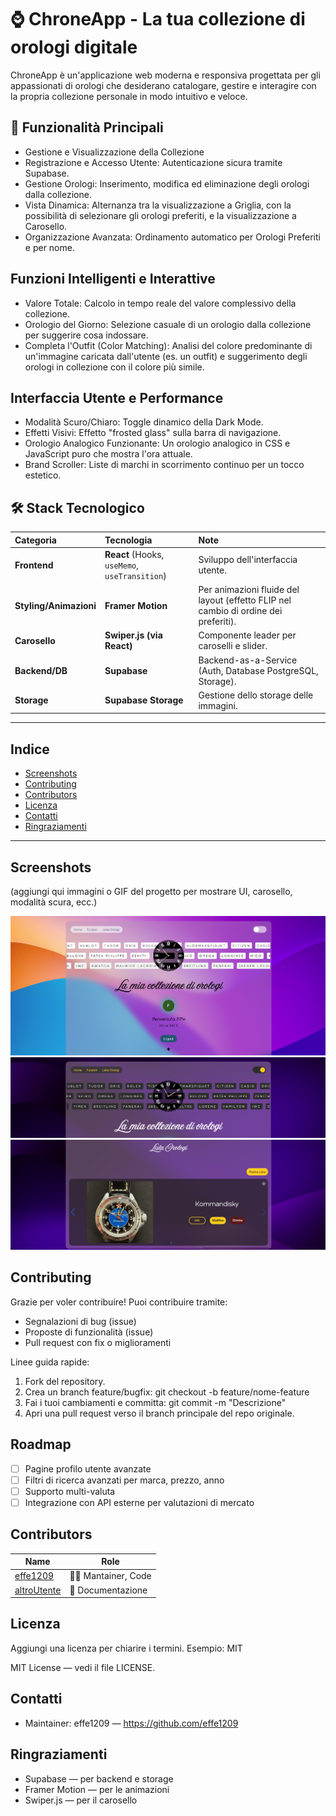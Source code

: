 # ⌚ ChroneApp - La tua collezione di orologi digitale

ChroneApp è un'applicazione web moderna e responsiva progettata per gli appassionati di orologi che desiderano catalogare, gestire e interagire con la propria collezione personale in modo intuitivo e veloce.

## 🚀 Funzionalità Principali
- Gestione e Visualizzazione della Collezione
- Registrazione e Accesso Utente: Autenticazione sicura tramite Supabase.
- Gestione Orologi: Inserimento, modifica ed eliminazione degli orologi dalla collezione.
- Vista Dinamica: Alternanza tra la visualizzazione a Griglia, con la possibilità di selezionare gli orologi preferiti, e la visualizzazione a Carosello.
- Organizzazione Avanzata: Ordinamento automatico per Orologi Preferiti e per nome.

## Funzioni Intelligenti e Interattive
- Valore Totale: Calcolo in tempo reale del valore complessivo della collezione.
- Orologio del Giorno: Selezione casuale di un orologio dalla collezione per suggerire cosa indossare.
- Completa l'Outfit (Color Matching): Analisi del colore predominante di un'immagine caricata dall'utente (es. un outfit) e suggerimento degli orologi in collezione con il colore più simile.

## Interfaccia Utente e Performance
- Modalità Scuro/Chiaro: Toggle dinamico della Dark Mode.
- Effetti Visivi: Effetto "frosted glass" sulla barra di navigazione.
- Orologio Analogico Funzionante: Un orologio analogico in CSS e JavaScript puro che mostra l'ora attuale.
- Brand Scroller: Liste di marchi in scorrimento continuo per un tocco estetico.

## 🛠️ Stack Tecnologico

| Categoria | Tecnologia | Note |
| :--- | :--- | :--- |
| **Frontend** | **React** (Hooks, `useMemo`, `useTransition`) | Sviluppo dell'interfaccia utente. |
| **Styling/Animazioni** | **Framer Motion** | Per animazioni fluide del layout (effetto FLIP nel cambio di ordine dei preferiti). |
| **Carosello** | **Swiper.js (via React)** | Componente leader per caroselli e slider. |
| **Backend/DB** | **Supabase** | Backend-as-a-Service (Auth, Database PostgreSQL, Storage). |
| **Storage** | **Supabase Storage** | Gestione dello storage delle immagini. |

---

## Indice
- [Screenshots](#screenshots)
- [Contributing](#contributing)
- [Contributors](#contributors)
- [Licenza](#licenza)
- [Contatti](#contatti)
- [Ringraziamenti](#ringraziamenti)

---
## Screenshots

(aggiungi qui immagini o GIF del progetto per mostrare UI, carosello, modalità scura, ecc.)

![Home](./screenshot/profile_white.png)
![Watch](./screenshot/main.png)
![Carosello](./screenshot/carousel.png)
<!--*(Sostituisci i percorsi con le immagini effettive nella cartella docs/screenshots)*--->

## Contributing

Grazie per voler contribuire! Puoi contribuire tramite:
- Segnalazioni di bug (issue)
- Proposte di funzionalità (issue)
- Pull request con fix o miglioramenti

Linee guida rapide:
1. Fork del repository.
2. Crea un branch feature/bugfix: git checkout -b feature/nome-feature
3. Fai i tuoi cambiamenti e committa: git commit -m "Descrizione"
4. Apri una pull request verso il branch principale del repo originale.


## Roadmap

- [ ] Pagine profilo utente avanzate
- [ ] Filtri di ricerca avanzati per marca, prezzo, anno
- [ ] Supporto multi-valuta
- [ ] Integrazione con API esterne per valutazioni di mercato

## Contributors

<!-- ALL-CONTRIBUTORS-LIST:START - Do not remove or modify this section --> 
<!-- prettier-ignore-start -->
<!-- markdownlint-disable -->
| Name | Role |
| --- | --- |
| [effe1209](https://github.com/effe1209) | 👨‍💻 Mantainer, Code |
| [altroUtente](https://github.com/altroUtente) | 📝 Documentazione |
<!-- markdownlint-enable -->
<!-- prettier-ignore-end -->
<!-- ALL-CONTRIBUTORS-LIST:END -->

## Licenza

Aggiungi una licenza per chiarire i termini. Esempio: MIT

MIT License — vedi il file LICENSE.

## Contatti

- Maintainer: effe1209 — https://github.com/effe1209

## Ringraziamenti

- Supabase — per backend e storage
- Framer Motion — per le animazioni
- Swiper.js — per il carosello
